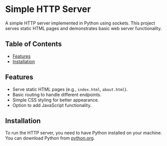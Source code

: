 # Simple HTTP Server

A simple HTTP server implemented in Python using sockets. This project serves static HTML pages and demonstrates basic web server functionality.

## Table of Contents

- [Features](#features)
- [Installation](#installation)


## Features

- Serve static HTML pages (e.g., `index.html`, `about.html`).
- Basic routing to handle different endpoints.
- Simple CSS styling for better appearance.
- Option to add JavaScript functionality.

## Installation
To run the HTTP server, you need to have Python installed on your machine. You can download Python from [python.org](https://www.python.org/downloads/).
